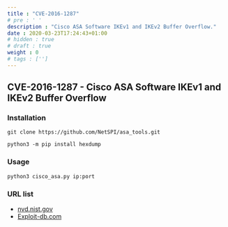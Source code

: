 ```yaml
---
title : "CVE-2016-1287"
# pre : ' '
description : "Cisco ASA Software IKEv1 and IKEv2 Buffer Overflow."
date : 2020-03-23T17:24:43+01:00
# hidden : true
# draft : true
weight : 0
# tags : ['']
---
```


## CVE-2016-1287 - Cisco ASA Software IKEv1 and IKEv2 Buffer Overflow

### Installation

```plain
git clone https://github.com/NetSPI/asa_tools.git
```

```plain
python3 -m pip install hexdump
```

### Usage

```plain
python3 cisco_asa.py ip:port
```

### URL list

* [nvd.nist.gov](https://nvd.nist.gov/vuln/detail/CVE-2016-1287)
* [Exploit-db.com](https://www.exploit-db.com/exploits/39823)
